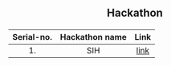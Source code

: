 ## <p align="center">Hackathon</p>
|Serial-no.| Hackathon name | Link |
|:----:|:----:| :----: |
|1. |SIH|[link](https://www.sih.gov.in/) |
